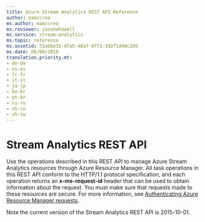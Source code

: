 ```yaml
---
title: Azure Stream Analytics REST API Reference
author: mamccrea
ms.author: mamccrea
ms.reviewer: jasonwhowell
ms.service: stream-analytics
ms.topic: reference
ms.assetid: 71a66e31-dfa5-48a7-8771-192f1490c205
ms.date: 08/09/2018
translation.priority.mt:
- de-de
- es-es
- fr-fr
- it-it
- ja-jp
- ko-kr
- pt-br
- ru-ru
- zh-cn
- zh-tw
---
```

# Stream Analytics REST API
  Use the operations described in this REST API to manage Azure Stream Analytics resources through Azure Resource Manager. All task operations in this REST API conform to the HTTP/1.1 protocol specification, and each operation returns an **x-ms-request-id** header that can be used to obtain information about the request. You must make sure that requests made to these resources are secure. For more information, see [Authenticating Azure Resource Manager requests](http://msdn.microsoft.com/library/azure/dn790557.aspx).  
  
 Note the current version of the Stream Analytics REST API is 2015-10-01.  
  
  
